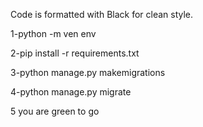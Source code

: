 Code is formatted with Black for clean style.

1-python -m ven env

2-pip install -r requirements.txt

3-python manage.py makemigrations

4-python manage.py migrate

5 you are green to go 
